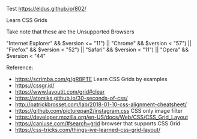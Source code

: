 Test https://eldus.github.io/802/

Learn CSS Grids

Take note that these are the Unsupported Browsers

"Internet Explorer" && $version <= "11") || "Chrome" && $version < "57") || "Firefox" && $version < "52") || "Safari" && $version < "11") || "Opera" && $version < "44"

Reference:
* https://scrimba.com/g/gR8PTE Learn CSS Grids by examples
* https://cssgr.id/
* https://www.layoutit.com/grid#clear
* https://atomiks.github.io/30-seconds-of-css/
* http://patrickbrosset.com/lab/2018-01-10-css-alignment-cheatsheet/
* https://github.com/picturepan2/instagram.css CSS only image filter
* https://developer.mozilla.org/en-US/docs/Web/CSS/CSS_Grid_Layout 
* https://caniuse.com/#search=grid browser that supports CSS Grid
* https://css-tricks.com/things-ive-learned-css-grid-layout/
